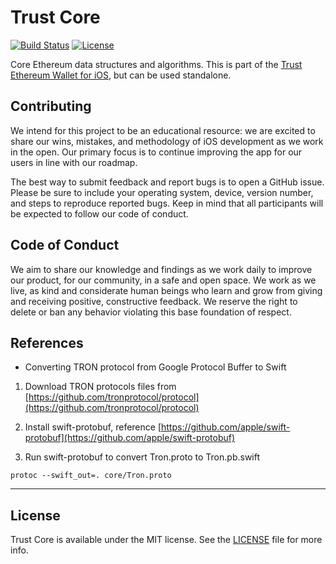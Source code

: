 # Trust Core

[![Build Status](https://travis-ci.org/TrustWallet/trust-core.svg?branch=master)](https://travis-ci.org/TrustWallet/trust-core)
[![License](https://img.shields.io/badge/license-GPL3-green.svg?style=flat)](https://github.com/TrustWallet/trust-core/blob/master/LICENSE)

Core Ethereum data structures and algorithms. This is part of the [Trust Ethereum Wallet for iOS](https://github.com/TrustWallet/trust-wallet-ios), but can be used standalone.

## Contributing

We intend for this project to be an educational resource: we are excited to
share our wins, mistakes, and methodology of iOS development as we work
in the open. Our primary focus is to continue improving the app for our users in
line with our roadmap.

The best way to submit feedback and report bugs is to open a GitHub issue.
Please be sure to include your operating system, device, version number, and
steps to reproduce reported bugs. Keep in mind that all participants will be
expected to follow our code of conduct.

## Code of Conduct

We aim to share our knowledge and findings as we work daily to improve our
product, for our community, in a safe and open space. We work as we live, as
kind and considerate human beings who learn and grow from giving and receiving
positive, constructive feedback. We reserve the right to delete or ban any
behavior violating this base foundation of respect.

## References

- Converting TRON protocol from Google Protocol Buffer to Swift

1. Download TRON protocols files from [https://github.com/tronprotocol/protocol](https://github.com/tronprotocol/protocol)

2. Install swift-protobuf, reference [https://github.com/apple/swift-protobuf](https://github.com/apple/swift-protobuf) 

3. Run swift-protobuf to convert Tron.proto to Tron.pb.swift    

```
protoc --swift_out=. core/Tron.proto

```   
---

## License

Trust Core is available under the MIT license. See the [LICENSE](https://github.com/TrustWallet/trust-core/blob/master/LICENSE) file for more info.
